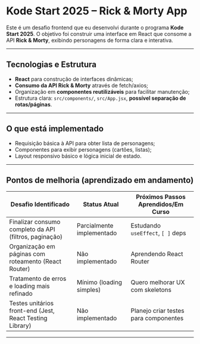# Kode Start 2025 – Rick & Morty App

Este é um desafio frontend que eu desenvolvi durante o programa **Kode Start 2025**. O objetivo foi construir uma interface em React que consome a API **Rick & Morty**, exibindo personagens de forma clara e interativa.

---

##  Tecnologias e Estrutura

- **React** para construção de interfaces dinâmicas;
- **Consumo da API Rick & Morty** através de fetch/axios;
- Organização em **componentes reutilizáveis** para facilitar manutenção;
- Estrutura clara: `src/components/`, `src/App.jsx`, **possível separação de rotas/páginas**.

---

##  O que está implementado

- Requisição básica à API para obter lista de personagens;
- Componentes para exibir personagens (cartões, listas);
- Layout responsivo básico e lógica inicial de estado.

---

##  Pontos de melhoria (aprendizado em andamento)

| Desafio Identificado                                    | Status Atual                      | Próximos Passos Aprendidos/Em Curso  |
|---------------------------------------------------------|-----------------------------------|--------------------------------------|
| Finalizar consumo completo da API (filtros, paginação)  | Parcialmente implementado         | Estudando `useEffect`, `[ ]` deps    |
| Organização em páginas com roteamento (React Router)    | Não implementado                  | Aprendendo React Router              |
| Tratamento de erros e loading mais refinado             | Mínimo (loading simples)          | Quero melhorar UX com skeletons      |
| Testes unitários front-end (Jest, React Testing Library)| Não implementado                  | Planejo criar testes para componentes|

---
